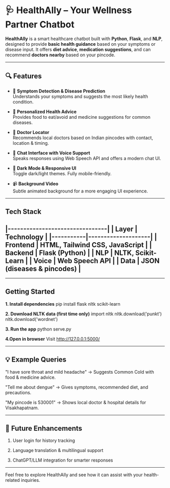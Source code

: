 # 🩺 HealthAlly – Your Wellness Partner Chatbot

**HealthAlly** is a smart healthcare chatbot built with **Python**, **Flask**, and **NLP**, designed to provide **basic health guidance** based on your symptoms or disease input. It offers **diet advice**, **medication suggestions**, and can recommend **doctors nearby** based on your pincode.

---

## 🔍 Features

- 🧠 **Symptom Detection & Disease Prediction**  
  Understands your symptoms and suggests the most likely health condition.

- 🍎 **Personalized Health Advice**  
  Provides food to eat/avoid and medicine suggestions for common diseases.

- 📍 **Doctor Locator**  
  Recommends local doctors based on Indian pincodes with contact, location & timing.

- 💬 **Chat Interface with Voice Support**  
  Speaks responses using Web Speech API and offers a modern chat UI.

- 🌙 **Dark Mode & Responsive UI**  
  Toggle dark/light themes. Fully mobile-friendly.

- 📹 **Background Video**  
  Subtle animated background for a more engaging UI experience.

---

## Tech Stack

|--------------------------------|
| Layer     | Technology         |
|-----------|--------------------|
| Frontend  | HTML, Tailwind CSS, JavaScript |
| Backend   | Flask (Python)     |
| NLP       | NLTK, Scikit-Learn |
| Voice     | Web Speech API     |
| Data      | JSON (diseases & pincodes)     |
----------------------------------------------
---

## Getting Started

**1. Install dependencies**
pip install flask nltk scikit-learn

**2. Download NLTK data (first time only)**
import nltk
nltk.download('punkt')
nltk.download('wordnet')

**3. Run the app**
python serve.py

**4.Open in browser**
Visit http://127.0.0.1:5000/

---

## 💡 Example Queries

"I have sore throat and mild headache"
→ Suggests Common Cold with food & medicine advice.

"Tell me about dengue"
→ Gives symptoms, recommended diet, and precautions.

"My pincode is 530001"
→ Shows local doctor & hospital details for Visakhapatnam.

---

## 📌 Future Enhancements

1. User login for history tracking

2. Language translation & multilingual support

3. ChatGPT/LLM integration for smarter responses

---

Feel free to explore HealthAlly and see how it can assist with your health-related inquiries.
